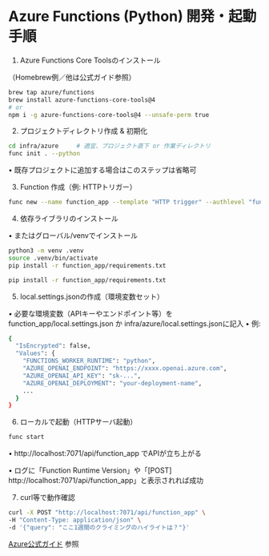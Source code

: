 # Azure Functions (Python) 開発・起動手順

1. Azure Functions Core Toolsのインストール

（Homebrew例／他は公式ガイド参照）

```bash
brew tap azure/functions
brew install azure-functions-core-tools@4
# or
npm i -g azure-functions-core-tools@4 --unsafe-perm true
```

2. プロジェクトディレクトリ作成 & 初期化

```bash
cd infra/azure     # 適宜、プロジェクト直下 or 作業ディレクトリ
func init . --python
```

• 既存プロジェクトに追加する場合はこのステップは省略可

3. Function 作成（例: HTTPトリガー）

```bash
func new --name function_app --template "HTTP trigger" --authlevel "function"
```

4. 依存ライブラリのインストール

• またはグローバル/venvでインストール

```bash
python3 -m venv .venv 
source .venv/bin/activate
pip install -r function_app/requirements.txt
```

```bash
pip install -r function_app/requirements.txt
```

5. local.settings.jsonの作成（環境変数セット）

• 必要な環境変数（APIキーやエンドポイント等）を function_app/local.settings.json か infra/azure/local.settings.jsonに記入
• 例:

```bash
{
  "IsEncrypted": false,
  "Values": {
    "FUNCTIONS_WORKER_RUNTIME": "python",
    "AZURE_OPENAI_ENDPOINT": "https://xxxx.openai.azure.com",
    "AZURE_OPENAI_API_KEY": "sk-...",
    "AZURE_OPENAI_DEPLOYMENT": "your-deployment-name",
    ...
  }
}   
```

6. ローカルで起動（HTTPサーバ起動）

```bash
func start
```

• http://localhost:7071/api/function_app でAPIが立ち上がる

• ログに「Function Runtime Version」や「[POST] http://localhost:7071/api/function_app」と表示されれば成功

7. curl等で動作確認

```bash
curl -X POST "http://localhost:7071/api/function_app" \
-H "Content-Type: application/json" \
-d '{"query": "ここ1週間のクライミングのハイライトは？"}'
```

[Azure公式ガイド](https://learn.microsoft.com/ja-jp/azure/azure-functions/functions-run-local) 参照